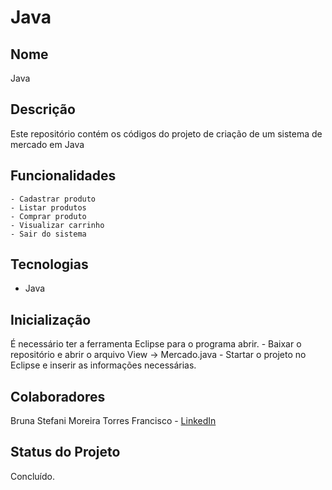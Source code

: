 # Java

## Nome
Java

## Descrição
Este repositório contém os códigos do projeto de criação de um sistema de mercado em Java

## Funcionalidades
    - Cadastrar produto
    - Listar produtos
    - Comprar produto
    - Visualizar carrinho
    - Sair do sistema

## Tecnologias
- Java
  
## Inicialização
É necessário ter a ferramenta Eclipse para o programa abrir.
    - Baixar o repositório e abrir o arquivo View -> Mercado.java
    - Startar o projeto no Eclipse e inserir as informações necessárias.

## Colaboradores
Bruna Stefani Moreira Torres Francisco - <a href="https://www.linkedin.com/in/bruna-moreira-torres-francisco/" target="_blank">LinkedIn</a>

## Status do Projeto
Concluído.